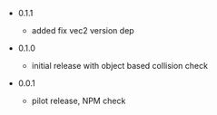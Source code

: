 - 0.1.1
    - added fix vec2 version dep

- 0.1.0
    - initial release with object based collision check

- 0.0.1
    - pilot release, NPM check
